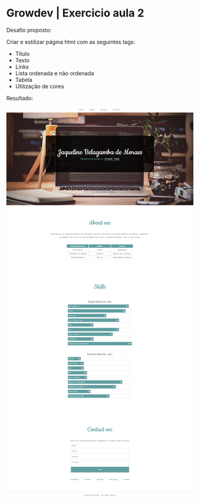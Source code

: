 # Growdev | Exercicio aula 2

Desafio proposto:

Criar e estilizar página html com as seguintes tags:

- Título
- Texto
- Links
- Lista ordenada e não ordenada
- Tabela
- Utilização de cores


Resultado: 

<img src="imagens/screencapture_desktop.png">
